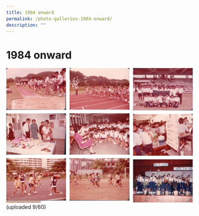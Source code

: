 ```yaml
---
title: 1984 onward
permalink: /photo-galleries-1984-onward/
description: ""
---
```

1984 onward
===========

![](/images/photogallery-1.jpg)
(uploaded 9/60)
